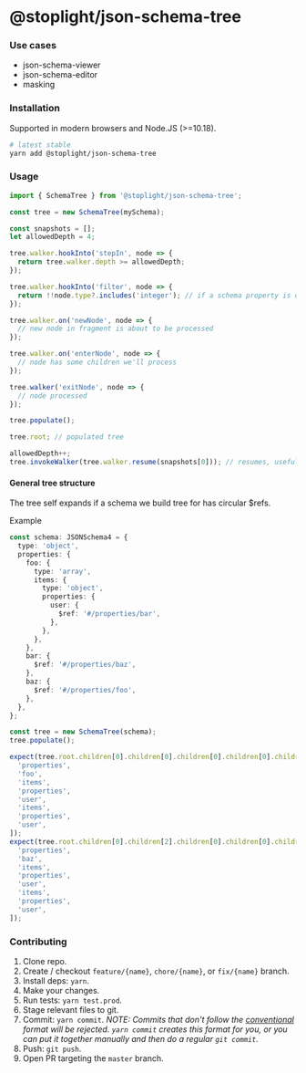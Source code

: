 # @stoplight/json-schema-tree

<!-- BADGES -->

### Use cases

- json-schema-viewer
- json-schema-editor
- masking

### Installation

Supported in modern browsers and Node.JS (>=10.18).

```bash
# latest stable
yarn add @stoplight/json-schema-tree
```

### Usage

```ts
import { SchemaTree } from '@stoplight/json-schema-tree';

const tree = new SchemaTree(mySchema);

const snapshots = [];
let allowedDepth = 4;

tree.walker.hookInto('stepIn', node => {
  return tree.walker.depth >= allowedDepth;
});

tree.walker.hookInto('filter', node => {
  return !!node.type?.includes('integer'); // if a schema property is of type integer, it won't be included in the tree
});

tree.walker.on('newNode', node => {
  // new node in fragment is about to be processed
});

tree.walker.on('enterNode', node => {
  // node has some children we'll process
});

tree.walker('exitNode', node => {
  // node processed
});

tree.populate();

tree.root; // populated tree

allowedDepth++;
tree.invokeWalker(tree.walker.resume(snapshots[0])); // resumes, useful for jsv (expand)
```

#### General tree structure

The tree self expands if a schema we build tree for has circular $refs.

Example

```ts
const schema: JSONSchema4 = {
  type: 'object',
  properties: {
    foo: {
      type: 'array',
      items: {
        type: 'object',
        properties: {
          user: {
            $ref: '#/properties/bar',
          },
        },
      },
    },
    bar: {
      $ref: '#/properties/baz',
    },
    baz: {
      $ref: '#/properties/foo',
    },
  },
};

const tree = new SchemaTree(schema);
tree.populate();

expect(tree.root.children[0].children[0].children[0].children[0].children[0].children[0].path).toEqual([
  'properties',
  'foo',
  'items',
  'properties',
  'user',
  'items',
  'properties',
  'user',
]);
expect(tree.root.children[0].children[2].children[0].children[0].children[0].children[0].path).toEqual([
  'properties',
  'baz',
  'items',
  'properties',
  'user',
  'items',
  'properties',
  'user',
]);
```

### Contributing

1. Clone repo.
2. Create / checkout `feature/{name}`, `chore/{name}`, or `fix/{name}` branch.
3. Install deps: `yarn`.
4. Make your changes.
5. Run tests: `yarn test.prod`.
6. Stage relevant files to git.
7. Commit: `yarn commit`. _NOTE: Commits that don't follow the [conventional](https://github.com/marionebl/commitlint/tree/master/%40commitlint/config-conventional) format will be rejected. `yarn commit` creates this format for you, or you can put it together manually and then do a regular `git commit`._
8. Push: `git push`.
9. Open PR targeting the `master` branch.
